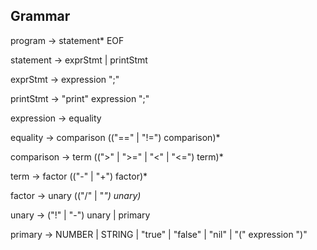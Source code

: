 ## Grammar

program -> statement* EOF

statement -> exprStmt | printStmt

exprStmt -> expression ";"

printStmt -> "print" expression ";"

expression -> equality

equality -> comparison (("==" | "!=") comparison)*

comparison -> term ((">" | ">=" | "<" | "<=") term)*

term -> factor (("-" | "+") factor)*

factor -> unary (("/" | "*") unary)*

unary -> ("!" | "-") unary | primary

primary -> NUMBER | STRING | "true" | "false" | "nil" | "(" expression ")"




